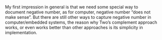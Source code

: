 My first impression in general is that we need some special way to document negative number, as for computer, negative number “does not make sense”. But there are still other ways to capture negative number in computer/embedded systems, the reason why Two’s complement approach works, or even works better than other approaches is its simplicity in implementation. 
